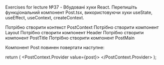 Exercises for lecture №37 - Вбудовані хуки React.
Перепишіть функціональний компонент Post.tsx, використовуючи хуки useState, useEffect, useContext, createContext.

Потрібно створити контекст PostContext Потрібно створити компонент Layout Потрібно створити компонент Header Потрібно створити компонент PostTitle Потрібно створити компонент PostMain

Компонент Post повинен повертати наступне:

  return (
      <PostContext.Provider value={post}>
          <Layout>
          </Layout>
      </PostContext.Provider>
    );
